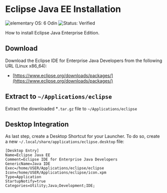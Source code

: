 # Eclipse Java EE Installation

![elementary OS: 6 Odin](https://img.shields.io/badge/elementary%C2%A0OS-6%20Odin-007aff)
![Status: Verified](https://img.shields.io/badge/status-verified-green.svg)

How to install Eclipse Java Enterprise Edition.

## Download

Download the Eclipse IDE for Enterprise Java Developers from the following URL (Linux x86_64):

- [https://www.eclipse.org/downloads/packages/](https://www.eclipse.org/downloads/packages/)

## Extract to `~/Applications/eclipse`

Extract the downloaded *`.tar.gz` file to `~/Applications/eclipse`

## Desktop Integration

As last step, create a Desktop Shortcut for your Launcher. To do so, create a new `~/.local/share/applications/eclipse.desktop` file:

```
[Desktop Entry]
Name=Eclipse Java EE
Comment=Eclipse IDE for Enterprise Java Developers
GenericName=Java IDE
Exec=/home/USER/Applications/eclipse/eclipse
Icon=/home/USER/Applications/eclipse/icon.xpm
Type=Application
StartupNotify=true
Categories=Utility;Java;Development;IDE;
```

